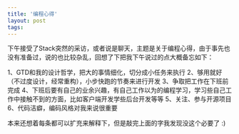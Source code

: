 ```yaml
---
title: '编程心得'
layout: post
tags:
---
```


下午接受了Stack突然的采访，或者说是聊天，主题是关于编程心得，由于事先也没有准备过，说的也比较杂乱，回想了下把我下午说过的点大概备忘如下：

1、GTD和我的设计哲学，把大的事情细化，切分成小任务来执行
2、够用就好（不过度设计，经常重构），小步快跑的节奏来进行开发
3、争取把工作在下班前完成
4、下班后要有自己的业余兴趣，有自己工作以为的编程学习，学习些自己工作中接触不到的方面，比如客户端开发学些后台开发等等
5、关注、参与开源项目
6、代码洁癖，编码风格对我来说很重要

本来还想着每条都可以扩充来解释下，但是敲完上面的字我发现没这个必要了 :)